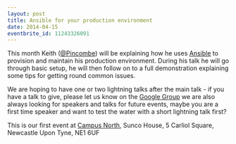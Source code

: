 ```yaml
---
layout: post
title: Ansible for your production environment
date: 2014-04-15
eventbrite_id: 11243326091
---
```


This month Keith ([@Pincombe][1]) will be explaining how he uses [Ansible][2] to provision and maintain his production environment. During his talk he will go through basic setup, he will then follow on to a full demonstration explaining some tips for getting round common issues.

We are hoping to have one or two lightning talks after the main talk - if you have a talk to give, please let us know on the [Google Group][3] we are also always looking for speakers and talks for future events, maybe you are a first time speaker and want to test the water with a short lightning talk first?

This is our first event at [Campus North][4], Sunco House, 5 Carliol Square, Newcastle Upon Tyne, NE1 6UF


[1]: http://twitter.com/Pincombe
[2]: https://github.com/ansible/ansible
[3]: https://groups.google.com/forum/#!forum/php-north-east
[4]: http://ignite100.com/
